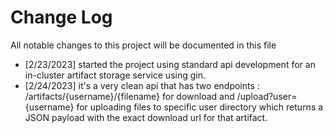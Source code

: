 # Change Log


All notable changes to this project will be documented in this file

* [2/23/2023] started the project using standard api development for an in-cluster artifact storage service using gin.
* [2/24/2023] it's a very clean api that has two endpoints : /artifacts/{username}/{filename} for download and /upload?user={username} for uploading files to specific user directory which returns a JSON payload with the exact download url for that artifact.